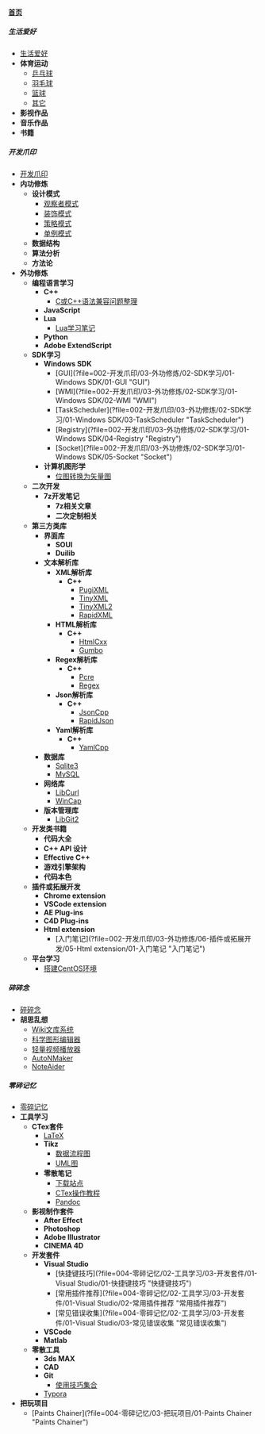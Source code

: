 
#### [首页](?file=首页 "返回首页")

##### 生活爱好
- [生活爱好](?file=001-生活爱好/01-生活爱好 "生活爱好")
- **体育运动**
    - [乒乓球](?file=001-生活爱好/02-体育运动/01-乒乓球 "乒乓球")
    - [羽毛球](?file=001-生活爱好/02-体育运动/02-羽毛球 "羽毛球")
    - [篮球](?file=001-生活爱好/02-体育运动/03-篮球 "篮球")
    - [其它](?file=001-生活爱好/02-体育运动/04-其它 "其它")
- **影视作品**
- **音乐作品**
- **书籍**

##### 开发爪印
- [开发爪印](?file=002-开发爪印/01-开发爪印 "开发爪印")
- **内功修炼**
    - **设计模式**
        - [观察者模式](?file=002-开发爪印/02-内功修炼/01-设计模式/01-观察者模式 "观察者模式")
        - [装饰模式](?file=002-开发爪印/02-内功修炼/01-设计模式/02-装饰模式 "装饰模式")
        - [策略模式](?file=002-开发爪印/02-内功修炼/01-设计模式/03-策略模式 "策略模式")
        - [单例模式](?file=002-开发爪印/02-内功修炼/01-设计模式/04-单例模式 "单例模式")
    - **数据结构**
    - **算法分析**
    - **方法论**
- **外功修炼**
    - **编程语言学习**
        - **C++**
            - [C或C++语法兼容问题整理](?file=002-开发爪印/03-外功修炼/01-编程语言学习/01-C++/01-C或C++语法兼容问题整理 "C或C++语法兼容问题整理")
        - **JavaScript**
        - **Lua**
            - [Lua学习笔记](?file=002-开发爪印/03-外功修炼/01-编程语言学习/03-Lua/001-Lua学习笔记 "Lua学习笔记")
        - **Python**
        - **Adobe ExtendScript**
    - **SDK学习**
        - **Windows SDK**
            - [GUI](?file=002-开发爪印/03-外功修炼/02-SDK学习/01-Windows SDK/01-GUI "GUI")
            - [WMI](?file=002-开发爪印/03-外功修炼/02-SDK学习/01-Windows SDK/02-WMI "WMI")
            - [TaskScheduler](?file=002-开发爪印/03-外功修炼/02-SDK学习/01-Windows SDK/03-TaskScheduler "TaskScheduler")
            - [Registry](?file=002-开发爪印/03-外功修炼/02-SDK学习/01-Windows SDK/04-Registry "Registry")
            - [Socket](?file=002-开发爪印/03-外功修炼/02-SDK学习/01-Windows SDK/05-Socket "Socket")
        - **计算机图形学**
            - [位图转换为矢量图](?file=002-开发爪印/03-外功修炼/02-SDK学习/02-计算机图形学/01-位图转换为矢量图 "位图转换为矢量图")
    - **二次开发**
        - **7z开发笔记**
            - **7z相关文章**
            - **二次定制相关**
    - **第三方类库**
        - **界面库**
            - **SOUI**
            - **Duilib**
        - **文本解析库**
            - **XML解析库**
                - **C++**
                    - [PugiXML](?file=002-开发爪印/03-外功修炼/04-第三方类库/02-文本解析库/01-XML解析库/01-C++/01-PugiXML "PugiXML")
                    - [TinyXML](?file=002-开发爪印/03-外功修炼/04-第三方类库/02-文本解析库/01-XML解析库/01-C++/02-TinyXML "TinyXML")
                    - [TinyXML2](?file=002-开发爪印/03-外功修炼/04-第三方类库/02-文本解析库/01-XML解析库/01-C++/03-TinyXML2 "TinyXML2")
                    - [RapidXML](?file=002-开发爪印/03-外功修炼/04-第三方类库/02-文本解析库/01-XML解析库/01-C++/04-RapidXML "RapidXML")
            - **HTML解析库**
                - **C++**
                    - [HtmlCxx](?file=002-开发爪印/03-外功修炼/04-第三方类库/02-文本解析库/02-HTML解析库/01-C++/01-HtmlCxx "HtmlCxx")
                    - [Gumbo](?file=002-开发爪印/03-外功修炼/04-第三方类库/02-文本解析库/02-HTML解析库/01-C++/02-Gumbo "Gumbo")
            - **Regex解析库**
                - **C++**
                    - [Pcre](?file=002-开发爪印/03-外功修炼/04-第三方类库/02-文本解析库/03-Regex解析库/01-C++/01-Pcre "Pcre")
                    - [Regex](?file=002-开发爪印/03-外功修炼/04-第三方类库/02-文本解析库/03-Regex解析库/01-C++/02-Regex "Regex")
            - **Json解析库**
                - **C++**
                    - [JsonCpp](?file=002-开发爪印/03-外功修炼/04-第三方类库/02-文本解析库/04-Json解析库/01-C++/01-JsonCpp "JsonCpp")
                    - [RapidJson](?file=002-开发爪印/03-外功修炼/04-第三方类库/02-文本解析库/04-Json解析库/01-C++/02-RapidJson "RapidJson")
            - **Yaml解析库**
                - **C++**
                    - [YamlCpp](?file=002-开发爪印/03-外功修炼/04-第三方类库/02-文本解析库/05-Yaml解析库/01-C++/01-YamlCpp "YamlCpp")
        - **数据库**
            - [Sqlite3](?file=002-开发爪印/03-外功修炼/04-第三方类库/03-数据库/01-Sqlite3 "Sqlite3")
            - [MySQL](?file=002-开发爪印/03-外功修炼/04-第三方类库/03-数据库/02-MySQL "MySQL")
        - **网络库**
            - [LibCurl](?file=002-开发爪印/03-外功修炼/04-第三方类库/04-网络库/01-LibCurl "LibCurl")
            - [WinCap](?file=002-开发爪印/03-外功修炼/04-第三方类库/04-网络库/02-WinCap "WinCap")
        - **版本管理库**
            - [LibGit2](?file=002-开发爪印/03-外功修炼/04-第三方类库/05-版本管理库/01-LibGit2 "LibGit2")
    - **开发类书籍**
        - **代码大全**
        - **C++ API 设计**
        - **Effective C++**
        - **游戏引擎架构**
        - **代码本色**
    - **插件或拓展开发**
        - **Chrome extension**
        - **VSCode extension**
        - **AE Plug-ins**
        - **C4D Plug-ins**
        - **Html extension**
            - [入门笔记](?file=002-开发爪印/03-外功修炼/06-插件或拓展开发/05-Html extension/01-入门笔记 "入门笔记")
    - **平台学习**
        - [搭建CentOS环境](?file=002-开发爪印/03-外功修炼/07-平台学习/01-搭建CentOS环境 "搭建CentOS环境")

##### 碎碎念
- [碎碎念](?file=003-碎碎念/01-碎碎念 "碎碎念")
- **胡思乱想**
    - [Wiki文库系统](?file=003-碎碎念/02-胡思乱想/01-Wiki文库系统 "Wiki文库系统")
    - [科学图形编辑器](?file=003-碎碎念/02-胡思乱想/02-科学图形编辑器 "科学图形编辑器")
    - [轻量视频播放器](?file=003-碎碎念/02-胡思乱想/03-轻量视频播放器 "轻量视频播放器")
    - [AutoNMaker](?file=003-碎碎念/02-胡思乱想/04-AutoNMaker "AutoNMaker")
    - [NoteAider](?file=003-碎碎念/02-胡思乱想/05-NoteAider "NoteAider")

##### 零碎记忆
- [零碎记忆](?file=004-零碎记忆/01-零碎记忆 "零碎记忆")
- **工具学习**
    - **CTex套件**
        - [LaTeX](?file=004-零碎记忆/02-工具学习/01-CTex套件/01-LaTeX "LaTeX")
        - **Tikz**
            - [数据流程图](?file=004-零碎记忆/02-工具学习/01-CTex套件/02-Tikz/01-数据流程图 "数据流程图")
            - [UML图](?file=004-零碎记忆/02-工具学习/01-CTex套件/02-Tikz/02-UML图 "UML图")
        - **零散笔记**
            - [下载站点](?file=004-零碎记忆/02-工具学习/01-CTex套件/03-零散笔记/01-下载站点 "下载站点")
            - [CTex操作教程](?file=004-零碎记忆/02-工具学习/01-CTex套件/03-零散笔记/02-CTex操作教程 "CTex操作教程")
            - [Pandoc](?file=004-零碎记忆/02-工具学习/01-CTex套件/03-零散笔记/03-Pandoc "Pandoc")
    - **影视制作套件**
        - **After Effect**
        - **Photoshop**
        - **Adobe Illustrator**
        - **CINEMA 4D**
    - **开发套件**
        - **Visual Studio**
            - [快捷键技巧](?file=004-零碎记忆/02-工具学习/03-开发套件/01-Visual Studio/01-快捷键技巧 "快捷键技巧")
            - [常用插件推荐](?file=004-零碎记忆/02-工具学习/03-开发套件/01-Visual Studio/02-常用插件推荐 "常用插件推荐")
            - [常见错误收集](?file=004-零碎记忆/02-工具学习/03-开发套件/01-Visual Studio/03-常见错误收集 "常见错误收集")
        - **VSCode**
        - **Matlab**
    - **零散工具**
        - **3ds MAX**
        - **CAD**
        - **Git**
            - [使用技巧集合](?file=004-零碎记忆/02-工具学习/04-零散工具/03-Git/01-使用技巧集合 "使用技巧集合")
        - [Typora](?file=004-零碎记忆/02-工具学习/04-零散工具/04-Typora "Typora")
- **把玩项目**
    - [Paints Chainer](?file=004-零碎记忆/03-把玩项目/01-Paints Chainer "Paints Chainer")
